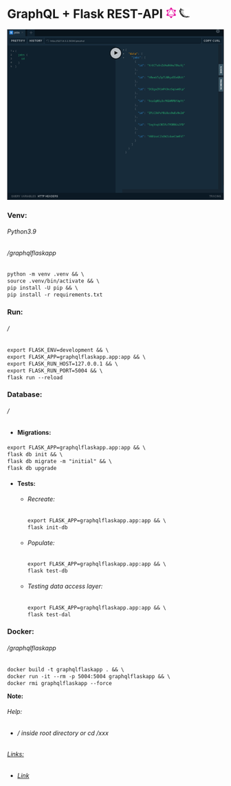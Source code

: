 GraphQL + Flask REST-API ![](static/images/logo1.png) ![](static/images/logo.png)
========================
![](static/images/screen.png)
### Venv:
###### Python3.9
###### /graphqlflaskapp
```shell
python -m venv .venv && \
source .venv/bin/activate && \
pip install -U pip && \
pip install -r requirements.txt
```
### Run:
###### /
```
export FLASK_ENV=development && \
export FLASK_APP=graphqlflaskapp.app:app && \
export FLASK_RUN_HOST=127.0.0.1 && \
export FLASK_RUN_PORT=5004 && \
flask run --reload
```
### Database:
###### /
- #### Migrations:
```
export FLASK_APP=graphqlflaskapp.app:app && \
flask db init && \
flask db migrate -m "initial" && \ 
flask db upgrade
```
- #### Tests:
  - ###### Recreate:
    ```
    export FLASK_APP=graphqlflaskapp.app:app && \
    flask init-db
    ```
  - ###### Populate:
    ```
    export FLASK_APP=graphqlflaskapp.app:app && \
    flask test-db 
    ```
  - ###### Testing data access layer:
    ```
    export FLASK_APP=graphqlflaskapp.app:app && \
    flask test-dal
    ```
### Docker:
###### /graphqlflaskapp
```
docker build -t graphqlflaskapp . && \ 
docker run -it --rm -p 5004:5004 graphqlflaskapp && \
docker rmi graphqlflaskapp --force
```
**Note:** 
###### Help:
- ###### / inside root directory or cd /xxx  
###### [Links:]()
- ###### [Link]()